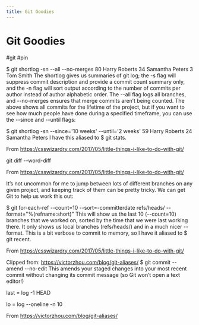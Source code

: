 ```yaml
---
title: Git Goodies
---
```


# Git Goodies

#git #pin

$ git shortlog -sn --all --no-merges
    80  Harry Roberts
    34  Samantha Peters
     3  Tom Smith
The shortlog gives us summaries of git log; the -s flag will suppress commit description and provide a commit count summary only, and the -n flag will sort output according to the number of commits per author instead of author alphabetic order. The --all flag logs all branches, and --no-merges ensures that merge commits aren’t being counted.
The above shows all commits for the lifetime of the project, but if you want to see how much people have done during a specified timeframe, you can use the --since and --until flags:

$ git shortlog -sn --since='10 weeks' --until='2 weeks'
    59  Harry Roberts
    24  Samantha Peters
I have this aliased to $ git stats.

From <https://csswizardry.com/2017/05/little-things-i-like-to-do-with-git/> 

git diff --word-diff

From <https://csswizardry.com/2017/05/little-things-i-like-to-do-with-git/> 

It’s not uncommon for me to jump between lots of different branches on any given project, and keeping track of them can be pretty tricky. We can get Git to help us work this out:

$ git for-each-ref --count=10 --sort=-committerdate refs/heads/ --format="%(refname:short)"
This will show us the last 10 (--count=10) branches that we worked on, sorted by the time that we were last working there. It only shows us local branches (refs/heads/) and in a much nicer --format.
This is a bit verbose to commit to memory, so I have it aliased to $ git recent.

From <https://csswizardry.com/2017/05/little-things-i-like-to-do-with-git/> 

Clipped from: https://victorzhou.com/blog/git-aliases/
$ git commit --amend --no-edit
This amends your staged changes into your most recent commit without changing its commit message (so Git won’t open a text editor!)

  last = log -1 HEAD

lo = log --oneline -n 10

From <https://victorzhou.com/blog/git-aliases/> 


